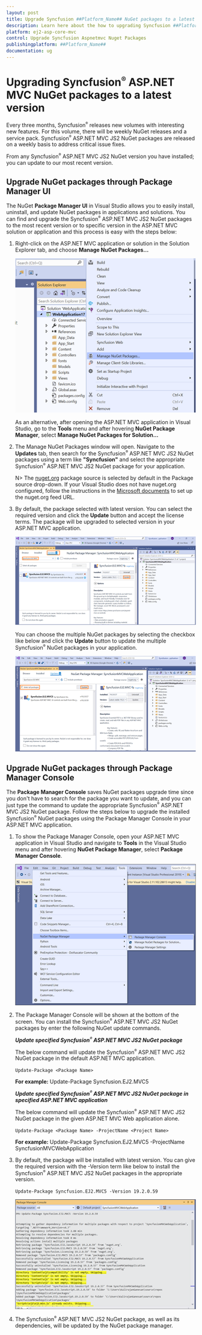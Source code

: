 ```yaml
---
layout: post
title: Upgrade Syncfusion ##Platform_Name## NuGet packages to a latest version
description: Learn here about the how to upgrading Syncfusion ##Platform_Name## NuGet packages to a latest version using NuGet manager and package manager UI.
platform: ej2-asp-core-mvc
control: Upgrade Syncfusion Aspnetmvc Nuget Packages
publishingplatform: ##Platform_Name##
documentation: ug
---
```


# Upgrading Syncfusion<sup style="font-size:70%">&reg;</sup> ASP.NET MVC NuGet packages to a latest version

Every three months, Syncfusion<sup style="font-size:70%">&reg;</sup> releases new volumes with interesting new features. For this volume, there will be weekly NuGet releases and a service pack. Syncfusion<sup style="font-size:70%">&reg;</sup> ASP.NET MVC JS2 NuGet packages are released on a weekly basis to address critical issue fixes.

From any Syncfusion<sup style="font-size:70%">&reg;</sup> ASP.NET MVC JS2 NuGet version you have installed; you can update to our most recent version.

## Upgrade NuGet packages through Package Manager UI

The NuGet **Package Manager UI** in Visual Studio allows you to easily install, uninstall, and update NuGet packages in applications and solutions. You can find and upgrade the Syncfusion<sup style="font-size:70%">&reg;</sup> ASP.NET MVC JS2 NuGet packages to the most recent version or to specific version in the ASP.NET MVC solution or application and this process is easy with the steps below:

1. Right-click on the ASP.NET MVC application or solution in the Solution Explorer tab, and choose **Manage NuGet Packages...**

    ![Manage NuGet Packages add-in](images/ManageNuGet.png)

    As an alternative, after opening the ASP.NET MVC application in Visual Studio, go to the **Tools** menu and after hovering **NuGet Package Manager**, select **Manage NuGet Packages for Solution...**

2. The Manage NuGet Packages window will open. Navigate to the **Updates** tab, then search for the Syncfusion<sup style="font-size:70%">&reg;</sup> ASP.NET MVC JS2 NuGet packages using a term like **"Syncfusion"** and select the appropriate Syncfusion<sup style="font-size:70%">&reg;</sup> ASP.NET MVC JS2 NuGet package for your application.

    N> The [nuget.org](https://api.nuget.org/v3/index.json) package source is selected by default in the Package source drop-down. If your Visual Studio does not have nuget.org configured, follow the instructions in the [Microsoft documents](https://docs.microsoft.com/en-us/nuget/tools/package-manager-ui#package-sources) to set up the nuget.org feed URL.

3. By default, the package selected with latest version. You can select the required version and click the **Update** button and accept the license terms. The package will be upgraded to selected version in your ASP.NET MVC application.

    ![ASP.NET MVC Upgrade](images/NuGetUpgrade.png)

    You can choose the multiple NuGet packages by selecting the checkbox like below and click the **Update** button to update the multiple Syncfusion<sup style="font-size:70%">&reg;</sup> NuGet packages in your application.

    ![ASP.NET MVC Upgrade](images/MultipleNuGetUpgrade.png)

## Upgrade NuGet packages through Package Manager Console

The **Package Manager Console** saves NuGet packages upgrade time since you don't have to search for the package you want to update, and you can just type the command to update the appropriate Syncfusion<sup style="font-size:70%">&reg;</sup> ASP.NET MVC JS2 NuGet package. Follow the steps below to upgrade the installed Syncfusion<sup style="font-size:70%">&reg;</sup> NuGet packages using the Package Manager Console in your ASP.NET MVC application.

1. To show the Package Manager Console, open your ASP.NET MVC application in Visual Studio and navigate to **Tools** in the Visual Studio menu and after hovering **NuGet Package Manager**, select **Package Manager Console**.

    ![Package Manager Console](images/console.png)

2. The Package Manager Console will be shown at the bottom of the screen. You can install the Syncfusion<sup style="font-size:70%">&reg;</sup> ASP.NET MVC JS2 NuGet packages by enter the following NuGet update commands.

    ***Update specified Syncfusion<sup style="font-size:70%">&reg;</sup> ASP.NET MVC JS2 NuGet package***

    The below command will update the Syncfusion<sup style="font-size:70%">&reg;</sup> ASP.NET MVC JS2 NuGet package in the default ASP.NET MVC application.

    ```Update-Package <Package Name>```

    **For example:** Update-Package Syncfusion.EJ2.MVC5

    ***Update specified Syncfusion<sup style="font-size:70%">&reg;</sup> ASP.NET MVC JS2 NuGet package in specified ASP.NET MVC application***

    The below command will update the Syncfusion<sup style="font-size:70%">&reg;</sup> ASP.NET MVC JS2 NuGet package in the given ASP.NET MVC Web application alone.

    ```Update-Package <Package Name> -ProjectName <Project Name>```

    **For example:** Update-Package Syncfusion.EJ2.MVC5 -ProjectName SyncfusionMVCWebApplication

3. By default, the package will be installed with latest version. You can give the required version with the -Version term like below to install the Syncfusion<sup style="font-size:70%">&reg;</sup> ASP.NET MVC JS2 NuGet packages in the appropriate version.

    ```Update-Package Syncfusion.EJ2.MVC5 -Version 19.2.0.59```

    ![Package Manager Console Output](images/UpdateConsole.PNG)

4. The Syncfusion<sup style="font-size:70%">&reg;</sup> ASP.NET MVC JS2 NuGet package, as well as its dependencies, will be updated by the NuGet package manager.